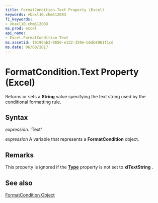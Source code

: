 ```yaml
---
title: FormatCondition.Text Property (Excel)
keywords: vbaxl10.chm512083
f1_keywords:
- vbaxl10.chm512083
ms.prod: excel
api_name:
- Excel.FormatCondition.Text
ms.assetid: 18196ab3-0656-e122-359e-b5db8961f1cd
ms.date: 06/08/2017
---
```



# FormatCondition.Text Property (Excel)

Returns or sets a  **String** value specifying the text string used by the conditional formatting rule.


## Syntax

 _expression_. 'Text'

 _expression_ A variable that represents a **FormatCondition** object.


## Remarks

This property is ignored if the  **[Type](Excel.FormatCondition.Type.md)** property is not set to **xlTextString** .


## See also


[FormatCondition Object](Excel.FormatCondition.md)

